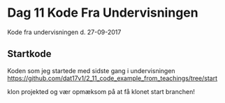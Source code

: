 # Dag 11 Kode Fra Undervisningen
Kode fra undervisningen d. 27-09-2017

## Startkode
Koden som jeg startede med sidste gang i undervisningen
https://github.com/dat17v1/2_11_code_example_from_teachings/tree/start

klon projekted og vær opmæksom på at få klonet start branchen!
